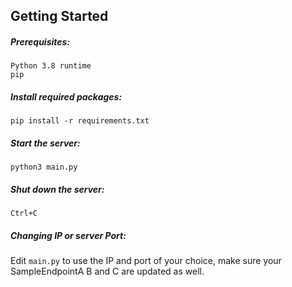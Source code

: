 ## Getting Started

##### Prerequisites:

```
Python 3.8 runtime
pip
```

##### Install required packages:

`pip install -r requirements.txt`

##### Start the server:

`python3 main.py`

##### Shut down the server:

`Ctrl+C`

##### Changing IP or server Port:

Edit `main.py` to use the IP and port of your choice, make sure your SampleEndpointA B and C are updated as well. 
